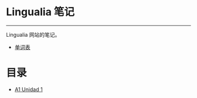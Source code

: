 # Lingualia 笔记

----

Lingualia 网站的笔记。

- [单词表](word-list.md)

# 目录

- [A1 Unidad 1](notes/a-1-unidad-1.md)
